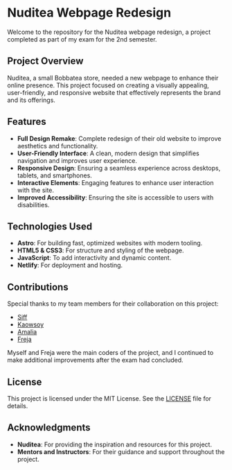 # Nuditea Webpage Redesign

Welcome to the repository for the Nuditea webpage redesign, a project completed as part of my exam for the 2nd semester.

## Project Overview

Nuditea, a small Bobbatea store, needed a new webpage to enhance their online presence. This project focused on creating a visually appealing, user-friendly, and responsive website that effectively represents the brand and its offerings.

## Features

- **Full Design Remake**: Complete redesign of their old website to improve aesthetics and functionality.
- **User-Friendly Interface**: A clean, modern design that simplifies navigation and improves user experience.
- **Responsive Design**: Ensuring a seamless experience across desktops, tablets, and smartphones.
- **Interactive Elements**: Engaging features to enhance user interaction with the site.
- **Improved Accessibility**: Ensuring the site is accessible to users with disabilities.

## Technologies Used

- **Astro**: For building fast, optimized websites with modern tooling.
- **HTML5 & CSS3**: For structure and styling of the webpage.
- **JavaScript**: To add interactivity and dynamic content.
- **Netlify**: For deployment and hosting.

## Contributions

Special thanks to my team members for their collaboration on this project:
- [Siff](https://github.com/SiffKL)
- [Kaowsoy](https://github.com/kaowsoy)
- [Amalia](https://github.com/Amal1a)
- [Freja](https://github.com/FrejaFischer)

Myself and Freja were the main coders of the project, and I continued to make additional improvements after the exam had concluded.

## License

This project is licensed under the MIT License. See the [LICENSE](LICENSE) file for details.

## Acknowledgments

- **Nuditea**: For providing the inspiration and resources for this project.
- **Mentors and Instructors**: For their guidance and support throughout the project.
